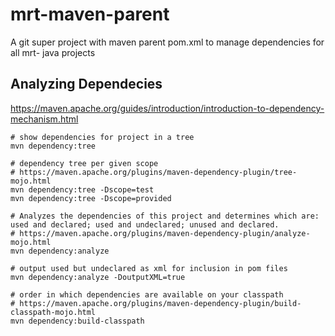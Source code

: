 # mrt-maven-parent
A git super project with maven parent pom.xml to manage dependencies for all mrt- java projects


## Analyzing Dependecies

https://maven.apache.org/guides/introduction/introduction-to-dependency-mechanism.html
```
# show dependencies for project in a tree
mvn dependency:tree

# dependency tree per given scope
# https://maven.apache.org/plugins/maven-dependency-plugin/tree-mojo.html
mvn dependency:tree -Dscope=test
mvn dependency:tree -Dscope=provided

# Analyzes the dependencies of this project and determines which are: used and declared; used and undeclared; unused and declared.
# https://maven.apache.org/plugins/maven-dependency-plugin/analyze-mojo.html
mvn dependency:analyze

# output used but undeclared as xml for inclusion in pom files
mvn dependency:analyze -DoutputXML=true

# order in which dependencies are available on your classpath
# https://maven.apache.org/plugins/maven-dependency-plugin/build-classpath-mojo.html
mvn dependency:build-classpath
```
